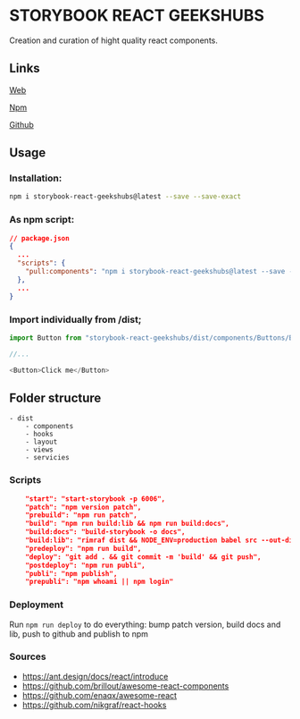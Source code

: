 # STORYBOOK REACT GEEKSHUBS

Creation and curation of hight quality react components.

## Links

[Web](https://geekshubsacademy.github.io/storybook-react/)

[Npm](https://www.npmjs.com/package/storybook-react-geekshubs)

[Github](https://github.com/GeeksHubsAcademy/storybook-react)


## Usage

### Installation:

```sh
npm i storybook-react-geekshubs@latest --save --save-exact
```

### As npm script:
```json
// package.json
{
  ...
  "scripts": {
    "pull:components": "npm i storybook-react-geekshubs@latest --save --save-exact",
  },
  ...
}
```

### Import individually from /dist;
```js
import Button from "storybook-react-geekshubs/dist/components/Buttons/Button";

//...

<Button>Click me</Button>

```

## Folder structure

```
- dist
    - components
    - hooks
    - layout
    - views
    - servicies

```

### Scripts

```json
    "start": "start-storybook -p 6006",
    "patch": "npm version patch",
    "prebuild": "npm run patch",
    "build": "npm run build:lib && npm run build:docs",
    "build:docs": "build-storybook -o docs",
    "build:lib": "rimraf dist && NODE_ENV=production babel src --out-dir dist",
    "predeploy": "npm run build",
    "deploy": "git add . && git commit -m 'build' && git push",
    "postdeploy": "npm run publi",
    "publi": "npm publish",
    "prepubli": "npm whoami || npm login"
```

### Deployment

Run `npm run deploy`  to do everything:  bump patch version, build docs and lib, push to github and publish to npm

### Sources

- https://ant.design/docs/react/introduce
- https://github.com/brillout/awesome-react-components
- https://github.com/enaqx/awesome-react
- https://github.com/nikgraf/react-hooks
<!-- - https://github.com/0wczar/airframe-react
- https://github.com/rsuite/rsuite -->